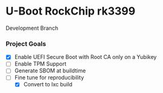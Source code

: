 # U-Boot RockChip rk3399
Development Branch

### Project Goals
* [x] Enable UEFI Secure Boot with Root CA only on a Yubikey
* [ ] Enable TPM Support
* [ ] Generate SBOM at buildtime
* [ ] Fine tune for reproducibility
  * [x] Convert to lxc build
